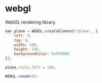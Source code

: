 # webgl
WebGL rendering library.

```javascript
var plane = WEBGL.createElement('plane', {
	left: 0,
	top: 0,
	width: 100,
	height: 100,
	backgroundColor: 0xFF0000
});

plane.style.left = 100;

WEBGL.render();
```
